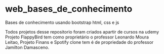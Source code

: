 # web_bases_de_conhecimento
Bases de conhecimento usando bootstrap html, css e js

Todos projetos desse repositorio foram criados apartir de cursos na udemy
Projeto FlappyBird tem como proprietário o professor Leonardo Moura Leitao,
Projeto Finans e Spotify clone tem é de propriedade do professor Jamilton Damasceno.
